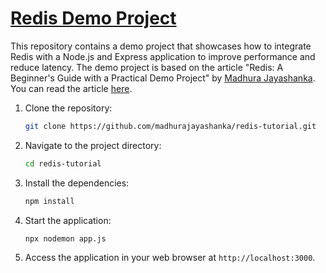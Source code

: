 # [Redis Demo Project](https://medium.com/@madhurajayashanka/redis-a-beginners-guide-with-a-practical-demo-project-ea724bb13352) 

This repository contains a demo project that showcases how to integrate Redis with a Node.js and Express application to improve performance and reduce latency. The demo project is based on the article "Redis: A Beginner's Guide with a Practical Demo Project" by [Madhura Jayashanka](https://www.linkedin.com/in/madhurajayashanka/). You can read the article [here](https://medium.com/@madhurajayashanka/redis-a-beginners-guide-with-a-practical-demo-project-ea724bb13352).



1. Clone the repository:

   ```bash
   git clone https://github.com/madhurajayashanka/redis-tutorial.git
   ```

2. Navigate to the project directory:

   ```bash
   cd redis-tutorial
   ```

3. Install the dependencies:

   ```bash
   npm install
   ```

4. Start the application:

   ```bash
   npx nodemon app.js
   ```

5. Access the application in your web browser at `http://localhost:3000`.

